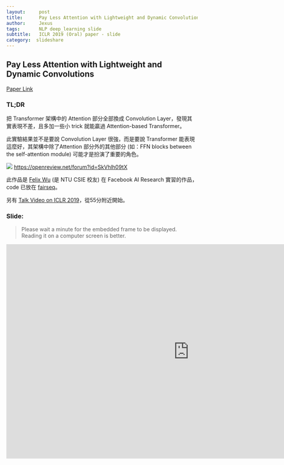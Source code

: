 ```yaml
---
layout:     post
title:      Pay Less Attention with Lightweight and Dynamic Convolutions​
author:     Jexus
tags: 		NLP deep_learning slide
subtitle:   ICLR 2019 (Oral) paper - slide
category:  slideshare
---
```


## Pay Less Attention with Lightweight and Dynamic Convolutions​

[Paper Link](https://arxiv.org/abs/1901.10430)

### TL;DR

把 Transformer 架構中的 Attention 部分全部換成 Convolution Layer，發現其實表現不差，且多加一些小 trick 就能贏過 Attention-based Transformer。

此實驗結果並不是要說 Convolution Layer 很強，而是要說 Transformer 能表現這麼好，其架構中除了Attention 部分外的其他部分 (如：FFN blocks between the self-attention module) 可能才是扮演了重要的角色。

![](https://i.imgur.com/ZH44lw9.png)
https://openreview.net/forum?id=SkVhlh09tX

此作品是 [Felix Wu](https://sites.google.com/view/felixwu/home) (是 NTU CSIE 校友) 在 Facebook AI Research 實習的作品，code 已放在 [fairseq](https://github.com/pytorch/fairseq/blob/master/examples/pay_less_attention_paper/README.md)。

另有 [Talk Video on ICLR 2019](https://www.facebook.com/iclr.cc/videos/2183069775115828/)，從55分附近開始。

### Slide:

> Please wait a minute for the embedded frame to be displayed. Reading it on a computer screen is better.



<iframe src="https://onedrive.live.com/embed?cid=255C96F3631B0025&amp;resid=255C96F3631B0025%21414&amp;authkey=AOzCcnwnUdqGQqk&amp;em=2&amp;wdAr=1.7777777777777777" width="962px" height="565px" frameborder="0">這是 <a target="_blank" href="https://office.com/webapps">Office</a> 提供的內嵌 <a target="_blank" href="https://office.com">Microsoft Office</a> 簡報。</iframe>